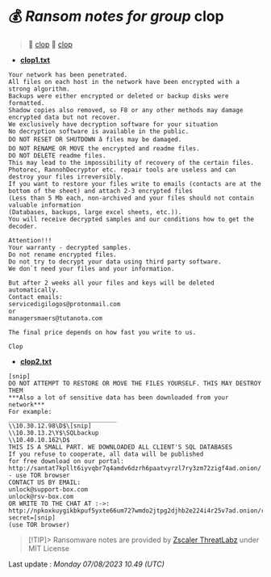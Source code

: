 # 💰 _Ransom notes for group_ clop
> 🔗 [clop](group/clop)
> 🔗 [clop](group/clop)
* **[clop1.txt](https://ransomware.live/ransomware_notes/clop/clop1.txt)**

```
Your network has been penetrated.
All files on each host in the network have been encrypted with a strong algorithm.
Backups were either encrypted or deleted or backup disks were formatted.
Shadow copies also removed, so F8 or any other methods may damage encrypted data but not recover.
We exclusively have decryption software for your situation
No decryption software is available in the public.
DO NOT RESET OR SHUTDOWN â files may be damaged.
DO NOT RENAME OR MOVE the encrypted and readme files.
DO NOT DELETE readme files.
This may lead to the impossibility of recovery of the certain files.
Photorec, RannohDecryptor etc. repair tools are useless and can destroy your files irreversibly.
If you want to restore your files write to emails (contacts are at the bottom of the sheet) and attach 2-3 encrypted files
(Less than 5 Mb each, non-archived and your files should not contain valuable information
(Databases, backups, large excel sheets, etc.)).
You will receive decrypted samples and our conditions how to get the decoder.

Attention!!!
Your warranty - decrypted samples.
Do not rename encrypted files.
Do not try to decrypt your data using third party software.
We don`t need your files and your information.

But after 2 weeks all your files and keys will be deleted automatically.
Contact emails:
servicedigilogos@protonmail.com
or
managersmaers@tutanota.com

The final price depends on how fast you write to us.

Clop

```
* **[clop2.txt](https://ransomware.live/ransomware_notes/clop/clop2.txt)**

```
[snip]
DO NOT ATTEMPT TO RESTORE OR MOVE THE FILES YOURSELF. THIS MAY DESTROY THEM
***Also a lot of sensitive data has been downloaded from your network***
For example:
______________________________
\\10.30.12.98\D$\[snip]
\\10.30.13.2\Y$\SQLbackup
\\10.40.10.162\D$
THIS IS A SMALL PART. WE DOWNLOADED ALL CLIENT'S SQL DATABASES
If you refuse to cooperate, all data will be published
for free download on our portal:
http://santat7kpllt6iyvqbr7q4amdv6dzrh6paatvyrzl7ry3zm72zigf4ad.onion/ - use TOR browser
CONTACT US BY EMAIL:
unlock@support-box.com
unlock@rsv-box.com
OR WRITE TO THE CHAT AT :->:
http://npkoxkuygikbkpuf5yxte66um727wmdo2jtpg2djhb2e224i4r25v7ad.onion/remote0/[snip]
secret=[snip]
(use TOR browser)

```


> [!TIP]> Ransomware notes are provided by [Zscaler ThreatLabz](https://github.com/threatlabz/ransomware_notes) under MIT License
> 




Last update : _Monday 07/08/2023 10.49 (UTC)_

